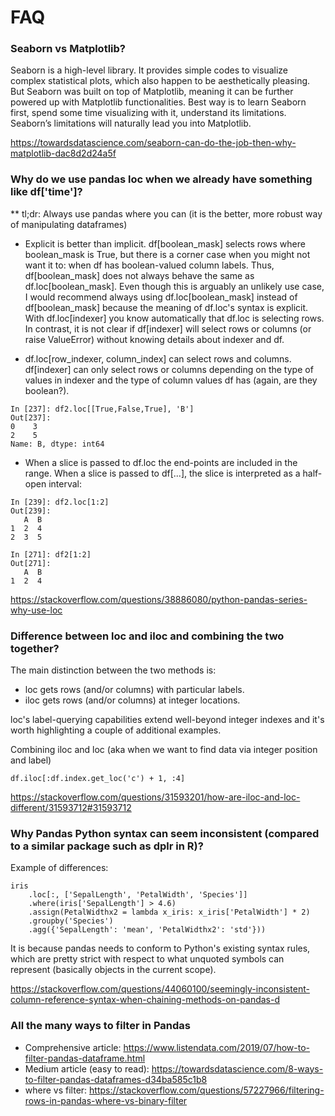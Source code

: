 # FAQ

### Seaborn vs Matplotlib?
Seaborn is a high-level library. It provides simple codes to visualize complex statistical plots, which also happen to be aesthetically pleasing. But Seaborn was built on top of Matplotlib, meaning it can be further powered up with Matplotlib functionalities. Best way is to learn Seaborn first, spend some time visualizing with it, understand its limitations. Seaborn’s limitations will naturally lead you into Matplotlib.

https://towardsdatascience.com/seaborn-can-do-the-job-then-why-matplotlib-dac8d2d24a5f

### Why do we use pandas loc when we already have something like df['time']?
** tl;dr: Always use pandas where you can (it is the better, more robust way of manipulating dataframes)

- Explicit is better than implicit.
df[boolean_mask] selects rows where boolean_mask is True, but there is a corner case when you might not want it to: when df has boolean-valued column labels. Thus, df[boolean_mask] does not always behave the same as df.loc[boolean_mask]. Even though this is arguably an unlikely use case, I would recommend always using df.loc[boolean_mask] instead of df[boolean_mask] because the meaning of df.loc's syntax is explicit. With df.loc[indexer] you know automatically that df.loc is selecting rows. In contrast, it is not clear if df[indexer] will select rows or columns (or raise ValueError) without knowing details about indexer and df.


- df.loc[row_indexer, column_index] can select rows and columns. df[indexer] can only select rows or columns depending on the type of values in indexer and the type of column values df has (again, are they boolean?).
```
In [237]: df2.loc[[True,False,True], 'B']
Out[237]: 
0    3
2    5
Name: B, dtype: int64
```

- When a slice is passed to df.loc the end-points are included in the range. When a slice is passed to df[...], the slice is interpreted as a half-open interval:
```
In [239]: df2.loc[1:2]
Out[239]: 
   A  B
1  2  4
2  3  5

In [271]: df2[1:2]
Out[271]: 
   A  B
1  2  4
```

https://stackoverflow.com/questions/38886080/python-pandas-series-why-use-loc

### Difference between loc and iloc and combining the two together?
The main distinction between the two methods is:
- loc gets rows (and/or columns) with particular labels.
- iloc gets rows (and/or columns) at integer locations.

loc's label-querying capabilities extend well-beyond integer indexes and it's worth highlighting a couple of additional examples.

Combining iloc and loc (aka when we want to find data via integer position and label)
```
df.iloc[:df.index.get_loc('c') + 1, :4]
```

https://stackoverflow.com/questions/31593201/how-are-iloc-and-loc-different/31593712#31593712


### Why Pandas Python syntax can seem inconsistent (compared to a similar package such as dplr in R)?
Example of differences:
```
iris
    .loc[:, ['SepalLength', 'PetalWidth', 'Species']]
    .where(iris['SepalLength'] > 4.6)
    .assign(PetalWidthx2 = lambda x_iris: x_iris['PetalWidth'] * 2)
    .groupby('Species')
    .agg({'SepalLength': 'mean', 'PetalWidthx2': 'std'}))
```

It is because pandas needs to conform to Python's existing syntax rules, which are pretty strict with respect to what unquoted symbols can represent (basically objects in the current scope). 

https://stackoverflow.com/questions/44060100/seemingly-inconsistent-column-reference-syntax-when-chaining-methods-on-pandas-d


### All the many ways to filter in Pandas
- Comprehensive article: https://www.listendata.com/2019/07/how-to-filter-pandas-dataframe.html
- Medium article (easy to read): https://towardsdatascience.com/8-ways-to-filter-pandas-dataframes-d34ba585c1b8
- where vs filter: https://stackoverflow.com/questions/57227966/filtering-rows-in-pandas-where-vs-binary-filter
